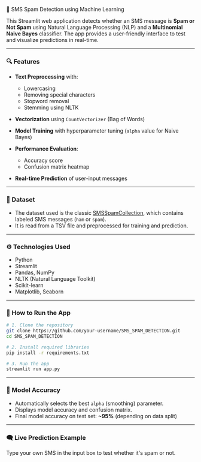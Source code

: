 📱 SMS Spam Detection using Machine Learning

This Streamlit web application detects whether an SMS message is **Spam or Not Spam** using Natural Language Processing (NLP) and a **Multinomial Naive Bayes** classifier. The app provides a user-friendly interface to test and visualize predictions in real-time.

---

### 🔍 Features

* **Text Preprocessing** with:

  * Lowercasing
  * Removing special characters
  * Stopword removal
  * Stemming using NLTK
* **Vectorization** using `CountVectorizer` (Bag of Words)
* **Model Training** with hyperparameter tuning (`alpha` value for Naive Bayes)
* **Performance Evaluation**:

  * Accuracy score
  * Confusion matrix heatmap
* **Real-time Prediction** of user-input messages

---

### 📁 Dataset

* The dataset used is the classic [SMSSpamCollection](https://www.kaggle.com/datasets/uciml/sms-spam-collection-dataset), which contains labeled SMS messages (`ham` or `spam`).
* It is read from a TSV file and preprocessed for training and prediction.

---

### ⚙️ Technologies Used

* Python
* Streamlit
* Pandas, NumPy
* NLTK (Natural Language Toolkit)
* Scikit-learn
* Matplotlib, Seaborn

---

### 🚀 How to Run the App

```bash
# 1. Clone the repository
git clone https://github.com/your-username/SMS_SPAM_DETECTION.git
cd SMS_SPAM_DETECTION

# 2. Install required libraries
pip install -r requirements.txt

# 3. Run the app
streamlit run app.py
```

---

### 🧠 Model Accuracy

* Automatically selects the best `alpha` (smoothing) parameter.
* Displays model accuracy and confusion matrix.
* Final model accuracy on test set: **\~95%** (depending on data split)

---

### 🗨️ Live Prediction Example

Type your own SMS in the input box to test whether it's spam or not.



